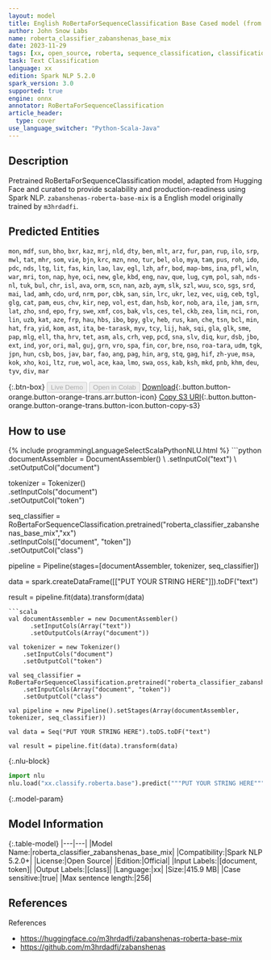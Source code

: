 ```yaml
---
layout: model
title: English RoBertaForSequenceClassification Base Cased model (from m3hrdadfi)
author: John Snow Labs
name: roberta_classifier_zabanshenas_base_mix
date: 2023-11-29
tags: [xx, open_source, roberta, sequence_classification, classification, onnx]
task: Text Classification
language: xx
edition: Spark NLP 5.2.0
spark_version: 3.0
supported: true
engine: onnx
annotator: RoBertaForSequenceClassification
article_header:
  type: cover
use_language_switcher: "Python-Scala-Java"
---
```


## Description

Pretrained RoBertaForSequenceClassification model, adapted from Hugging Face and curated to provide scalability and production-readiness using Spark NLP. `zabanshenas-roberta-base-mix` is a English model originally trained by `m3hrdadfi`.

## Predicted Entities

`mon`, `mdf`, `sun`, `bho`, `bxr`, `kaz`, `mrj`, `nld`, `dty`, `ben`, `mlt`, `arz`, `fur`, `pan`, `rup`, `ilo`, `srp`, `mwl`, `tat`, `mhr`, `som`, `vie`, `bjn`, `krc`, `mzn`, `nno`, `tur`, `bel`, `olo`, `mya`, `tam`, `pus`, `roh`, `ido`, `pdc`, `nds`, `ltg`, `lit`, `fas`, `kin`, `lao`, `lav`, `egl`, `lzh`, `afr`, `bod`, `map-bms`, `ina`, `pfl`, `wln`, `war`, `mri`, `ton`, `nap`, `hye`, `oci`, `new`, `gle`, `kbd`, `eng`, `nav`, `que`, `lug`, `cym`, `pol`, `sah`, `nds-nl`, `tuk`, `bul`, `chr`, `isl`, `ava`, `orm`, `scn`, `nan`, `azb`, `aym`, `slk`, `szl`, `wuu`, `sco`, `sgs`, `srd`, `mai`, `lad`, `amh`, `cdo`, `urd`, `nrm`, `por`, `cbk`, `san`, `sin`, `lrc`, `ukr`, `lez`, `vec`, `uig`, `ceb`, `tgl`, `glg`, `cat`, `pam`, `eus`, `chv`, `kir`, `nep`, `vol`, `est`, `dan`, `hsb`, `kor`, `nob`, `ara`, `ile`, `jam`, `srn`, `lat`, `zho`, `snd`, `epo`, `fry`, `swe`, `xmf`, `cos`, `bak`, `vls`, `ces`, `tel`, `ckb`, `zea`, `lim`, `nci`, `ron`, `lin`, `uzb`, `kat`, `aze`, `frp`, `hau`, `hbs`, `ibo`, `bpy`, `glv`, `heb`, `rus`, `kan`, `che`, `tsn`, `bcl`, `min`, `hat`, `fra`, `yid`, `kom`, `ast`, `ita`, `be-tarask`, `myv`, `tcy`, `lij`, `hak`, `sqi`, `gla`, `glk`, `sme`, `pap`, `mlg`, `ell`, `tha`, `hrv`, `tet`, `asm`, `als`, `crh`, `vep`, `pcd`, `sna`, `slv`, `diq`, `kur`, `dsb`, `jbo`, `ext`, `ind`, `yor`, `ori`, `mal`, `guj`, `grn`, `vro`, `spa`, `fin`, `cor`, `bre`, `nso`, `roa-tara`, `udm`, `tgk`, `jpn`, `hun`, `csb`, `bos`, `jav`, `bar`, `fao`, `ang`, `pag`, `hin`, `arg`, `stq`, `gag`, `hif`, `zh-yue`, `msa`, `kok`, `xho`, `koi`, `ltz`, `rue`, `wol`, `ace`, `kaa`, `lmo`, `swa`, `oss`, `kab`, `ksh`, `mkd`, `pnb`, `khm`, `deu`, `tyv`, `div`, `mar`

{:.btn-box}
<button class="button button-orange" disabled>Live Demo</button>
<button class="button button-orange" disabled>Open in Colab</button>
[Download](https://s3.amazonaws.com/auxdata.johnsnowlabs.com/public/models/roberta_classifier_zabanshenas_base_mix_xx_5.2.0_3.0_1701248704476.zip){:.button.button-orange.button-orange-trans.arr.button-icon}
[Copy S3 URI](s3://auxdata.johnsnowlabs.com/public/models/roberta_classifier_zabanshenas_base_mix_xx_5.2.0_3.0_1701248704476.zip){:.button.button-orange.button-orange-trans.button-icon.button-copy-s3}

## How to use



<div class="tabs-box" markdown="1">
{% include programmingLanguageSelectScalaPythonNLU.html %}
```python
documentAssembler = DocumentAssembler() \
    .setInputCol("text") \
    .setOutputCol("document")

tokenizer = Tokenizer() \
    .setInputCols("document") \
    .setOutputCol("token")

seq_classifier = RoBertaForSequenceClassification.pretrained("roberta_classifier_zabanshenas_base_mix","xx") \
    .setInputCols(["document", "token"]) \
    .setOutputCol("class")

pipeline = Pipeline(stages=[documentAssembler, tokenizer, seq_classifier])

data = spark.createDataFrame([["PUT YOUR STRING HERE"]]).toDF("text")

result = pipeline.fit(data).transform(data)
```
```scala
val documentAssembler = new DocumentAssembler()
      .setInputCols(Array("text"))
      .setOutputCols(Array("document"))

val tokenizer = new Tokenizer()
    .setInputCols("document")
    .setOutputCol("token")

val seq_classifier = RoBertaForSequenceClassification.pretrained("roberta_classifier_zabanshenas_base_mix","xx")
    .setInputCols(Array("document", "token"))
    .setOutputCol("class")

val pipeline = new Pipeline().setStages(Array(documentAssembler, tokenizer, seq_classifier))

val data = Seq("PUT YOUR STRING HERE").toDS.toDF("text")

val result = pipeline.fit(data).transform(data)
```

{:.nlu-block}
```python
import nlu
nlu.load("xx.classify.roberta.base").predict("""PUT YOUR STRING HERE""")
```
</div>

{:.model-param}
## Model Information

{:.table-model}
|---|---|
|Model Name:|roberta_classifier_zabanshenas_base_mix|
|Compatibility:|Spark NLP 5.2.0+|
|License:|Open Source|
|Edition:|Official|
|Input Labels:|[document, token]|
|Output Labels:|[class]|
|Language:|xx|
|Size:|415.9 MB|
|Case sensitive:|true|
|Max sentence length:|256|

## References

References

- https://huggingface.co/m3hrdadfi/zabanshenas-roberta-base-mix
- https://github.com/m3hrdadfi/zabanshenas